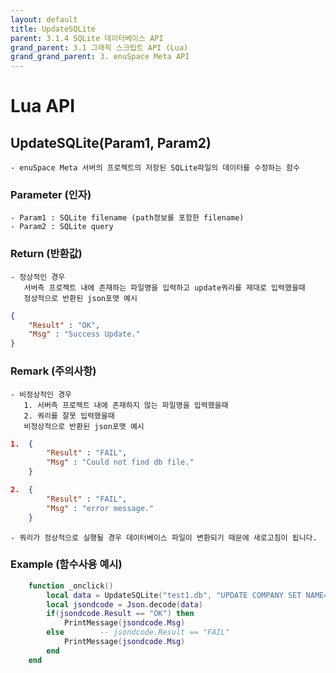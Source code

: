 ```yaml
---
layout: default
title: UpdateSQLite
parent: 3.1.4 SQLite 데이터베이스 API
grand_parent: 3.1 그래픽 스크립트 API (Lua)
grand_grand_parent: 3. enuSpace Meta API
---
```


# Lua API 

## UpdateSQLite(Param1, Param2)

    - enuSpace Meta 서버의 프로젝트의 저장된 SQLite파일의 데이터를 수정하는 함수

### Parameter (인자)

    - Param1 : SQLite filename (path정보를 포함한 filename)
	- Param2 : SQLite query


### Return (반환값)

	- 정상적인 경우
	   서버측 프로젝트 내에 존재하는 파일명을 입력하고 update쿼리를 제대로 입력했을때
	   정상적으로 반환된 json포맷 예시
		
```Json
{
	"Result" : "OK",
	"Msg" : "Success Update."
}
```

### Remark (주의사항)

    - 비정상적인 경우
	   1. 서버측 프로젝트 내에 존재하지 않는 파일명을 입력했을때
	   2. 쿼리를 잘못 입력했을때
	   비정상적으로 반환된 json포맷 예시

```Json
1.	{
		"Result" : "FAIL",
		"Msg" : "Could not find db file."
	}

2.	{
		"Result" : "FAIL",
		"Msg" : "error message."
	}
```

	- 쿼리가 정상적으로 실행될 경우 데이터베이스 파일이 변환되기 때문에 새로고침이 됩니다.

### Example (함수사용 예시)

```lua
	function _onclick()
		local data = UpdateSQLite("test1.db", "UPDATE COMPANY SET NAME='sang' WHERE ID=2;")
		local jsondcode = Json.decode(data)
		if(jsondcode.Result == "OK") then
			PrintMessage(jsondcode.Msg)
		else		-- jsondcode.Result == "FAIL"
			PrintMessage(jsondcode.Msg)
		end
	end
```
